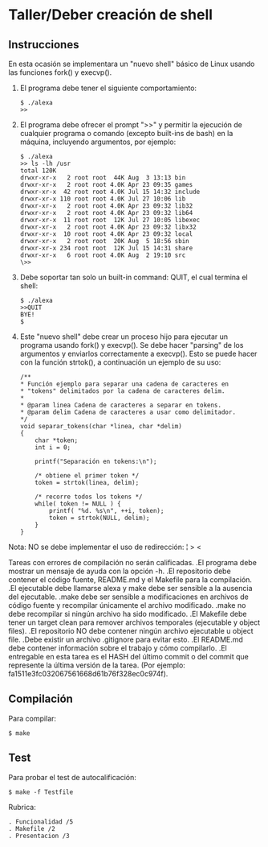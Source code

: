 # Taller/Deber creación de shell

## Instrucciones
En esta ocasión se implementara un "nuevo shell" básico de Linux usando las funciones fork() y execvp(). 
1. El programa debe tener el siguiente comportamiento:
	```
	$ ./alexa
	>> 
	```
2. El programa debe ofrecer el prompt ">>" y permitir la ejecución de cualquier programa o comando (excepto built-ins de bash) en la máquina, incluyendo argumentos, por ejemplo:
	```
	$ ./alexa
	>> ls -lh /usr 
	total 120K 
	drwxr-xr-x   2 root root  44K Aug  3 13:13 bin 
	drwxr-xr-x   2 root root 4.0K Apr 23 09:35 games 
	drwxr-xr-x  42 root root 4.0K Jul 15 14:32 include 
	drwxr-xr-x 110 root root 4.0K Jul 27 10:06 lib 
	drwxr-xr-x   2 root root 4.0K Apr 23 09:32 lib32 
	drwxr-xr-x   2 root root 4.0K Apr 23 09:32 lib64 
	drwxr-xr-x  11 root root  12K Jul 27 10:05 libexec 
	drwxr-xr-x   2 root root 4.0K Apr 23 09:32 libx32 
	drwxr-xr-x  10 root root 4.0K Apr 23 09:32 local
	drwxr-xr-x   2 root root  20K Aug  5 18:56 sbin 
	drwxr-xr-x 234 root root  12K Jul 15 14:31 share 
	drwxr-xr-x   6 root root 4.0K Aug  2 19:10 src
	\>>
	```
	
3. Debe soportar tan solo un built-in command: QUIT, el cual termina el shell:
	```
	$ ./alexa
	>>QUIT
	BYE!
	$ 
	```

4. Este "nuevo shell" debe crear un proceso hijo para ejecutar un programa usando fork() y execvp(). Se debe hacer "parsing" de los argumentos y enviarlos correctamente a execvp(). 
Esto se puede hacer con la función strtok(), a continuación un ejemplo de su uso:
	
	```
	/**
	* Función ejemplo para separar una cadena de caracteres en
	* "tokens" delimitados por la cadena de caracteres delim.
 	*
 	* @param linea Cadena de caracteres a separar en tokens.
 	* @param delim Cadena de caracteres a usar como delimitador.
 	*/
	void separar_tokens(char *linea, char *delim)
	{
		char *token;
		int i = 0;

		printf("Separación en tokens:\n");

		/* obtiene el primer token */
		token = strtok(linea, delim);

		/* recorre todos los tokens */
		while( token != NULL ) {
			printf( "%d. %s\n", ++i, token);
			token = strtok(NULL, delim);
		}
	}
	
	```

Nota: NO se debe implementar el uso de redirección: ¦ > <

Tareas con errores de compilación no serán calificadas.
	.El programa debe mostrar un mensaje de ayuda con la opción -h.
	.El repositorio debe contener el código fuente, README.md y el Makefile para la compilación.
	.El ejecutable debe llamarse alexa y make debe ser sensible a la ausencia del ejecutable.
	.make debe ser sensible a modificaciones en archivos de código fuente y recompilar únicamente el archivo modificado.
	.make no debe recompilar si ningún archivo ha sido modificado.
	.El Makefile debe tener un target clean para remover archivos temporales (ejecutable y object files).
	.El repositorio NO debe contener ningún archivo ejecutable u object file.
	.Debe existir un archivo .gitignore para evitar esto.
	.El README.md debe contener información sobre el trabajo y cómo compilarlo.
	.El entregable en esta tarea es el HASH del último commit o del commit que represente la última versión de la tarea. (Por ejemplo: fa1511e3fc032067561668d61b76f328ec0c974f). 

## Compilación
Para compilar:
```
$ make
```
## Test
Para probar el test de autocalificación:
```
$ make -f Testfile
```
Rubrica:

	. Funcionalidad /5
	. Makefile /2
	. Presentacion /3

